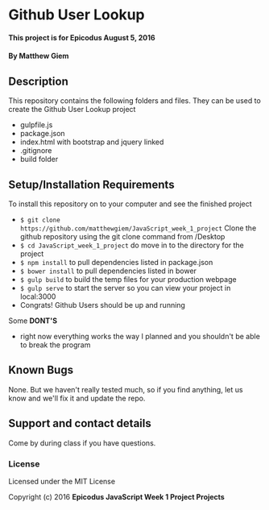 # Github User Lookup

#### This project is for Epicodus August 5, 2016

#### By Matthew Giem

## Description

This repository contains the following folders and files.  They can be used to create the Github User Lookup project

* gulpfile.js
* package.json
* index.html with bootstrap and jquery linked
* .gitignore
* build folder

## Setup/Installation Requirements

To install this repository on to your computer and see the finished project

* ``` $ git clone https://github.com/matthewgiem/JavaScript_week_1_project ``` Clone the github repository using the git clone command from /Desktop
* ``` $ cd JavaScript_week_1_project ``` do move in to the directory for the project
* ``` $ npm install ``` to pull dependencies listed in package.json
* ``` $ bower install ``` to pull dependencies listed in bower
* ``` $ gulp build ``` to build the temp files for your production webpage
* ``` $ gulp serve ``` to start the server so you can view your project in local:3000
* Congrats! Github Users should be up and running

Some **DONT'S**

* right now everything works the way I planned and you shouldn't be able to break the program

## Known Bugs

None.  But we haven't really tested much, so if you find anything, let us know and we'll fix it and update the repo.  

## Support and contact details

Come by during class if you have questions.

### License

Licensed under the MIT License

Copyright (c) 2016 **Epicodus JavaScript Week 1 Project Projects**
